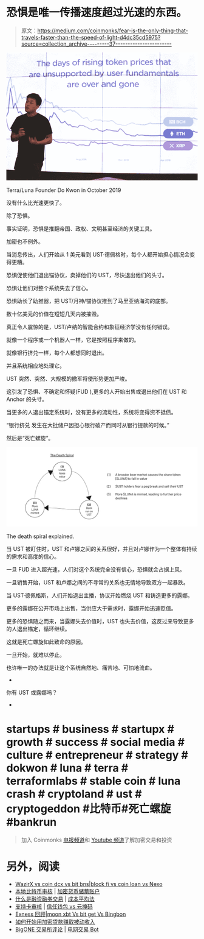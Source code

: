 # 恐惧是唯一传播速度超过光速的东西。

> 原文：<https://medium.com/coinmonks/fear-is-the-only-thing-that-travels-faster-than-the-speed-of-light-d4dc35cd5975?source=collection_archive---------37----------------------->

![](img/1f1350c171f40e1d3a415db7c213ddce.png)

Terra/Luna Founder Do Kwon in October 2019

没有什么比光速更快了。

除了恐惧。

事实证明，恐惧是推翻帝国、政权、文明甚至经济的关键工具。

加密也不例外。

当消息传出，人们开始从 1 美元看到 UST·德佩格时，每个人都开始担心情况会变得更糟。

恐惧促使他们退出锚协议，卖掉他们的 UST，尽快退出他们的头寸。

恐惧让他们对整个系统失去了信心。

恐惧助长了助推器，把 UST/月神/锚协议推到了马里亚纳海沟的底部。

数十亿美元的价值在短短几天内被摧毁。

真正令人震惊的是，UST/卢纳的智能合约和象征经济学没有任何错误。

就像一个程序或一个机器人一样，它是按照程序来做的。

就像银行挤兑一样，每个人都想同时退出。

并且系统相应地处理它。

UST 突然、突然、大规模的撤军将使形势更加严峻。

这引发了恐惧、不确定和怀疑(FUD ),更多的人开始出售或退出他们在 UST 和 Anchor 的头寸。

当更多的人退出锚定系统时，没有更多的流动性，系统将变得资不抵债。

“银行挤兑 发生在大批储户因担心银行破产而同时从银行提款的时候。”

然后是“死亡螺旋”。

![](img/546112653b1041ced227281e45afb3ba.png)

The death spiral explained.

当 UST 被盯住时，UST 和卢娜之间的关系很好，并且对卢娜作为一个整体有持续的需求和高度的信心。

一旦 FUD 进入超光速，人们对这个系统完全没有信心，恐惧就会占据上风。

一旦销售开始，UST 和卢娜之间的不寻常的关系也无情地导致双方一起暴跌。

当 UST·德佩格斯，人们开始退出主播，协议开始燃烧 UST 和铸造更多的露娜。

更多的露娜在公开市场上出售，当供应大于需求时，露娜开始迅速贬值。

更多的恐惧随之而来，当露娜失去价值时，UST 也失去价值，这反过来导致更多的人退出锚定，循环继续。

这就是死亡螺旋如此致命的原因。

一旦开始，就难以停止。

也许唯一的办法就是让这个系统自然地、痛苦地、可怕地流血。

-

你有 UST 或露娜吗？

-

# startups # business # startupx # growth # success # social media # culture # entrepreneur # strategy # dokwon # luna # terra # terraformlabs # stable coin # luna crash # cryptoland # ust # cryptogeddon #比特币#死亡螺旋#bankrun

> 加入 Coinmonks [电报频道](https://t.me/coincodecap)和 [Youtube 频道](https://www.youtube.com/c/coinmonks/videos)了解加密交易和投资

# 另外，阅读

*   [WazirX vs coin dcx vs bit bns](/coinmonks/wazirx-vs-coindcx-vs-bitbns-149f4f19a2f1)|[block fi vs coin loan vs Nexo](/coinmonks/blockfi-vs-coinloan-vs-nexo-cb624635230d)
*   [本地比特币审核](/coinmonks/localbitcoins-review-6cc001c6ed56) | [加密货币储蓄账户](https://coincodecap.com/cryptocurrency-savings-accounts)
*   [什么是融资融券交易](https://coincodecap.com/margin-trading) | [成本平均法](https://coincodecap.com/dca)
*   [支持卡审核](https://coincodecap.com/uphold-card-review) | [信任钱包 vs 元掩码](https://coincodecap.com/trust-wallet-vs-metamask)
*   [Exness 回顾](https://coincodecap.com/exness-review)|[moon xbt Vs bit get Vs Bingbon](https://coincodecap.com/bingbon-vs-bitget-vs-moonxbt)
*   [如何开始用加密贷款赚取被动收入](https://coincodecap.com/passive-income-crypto-lending)
*   [BigONE 交易所评论](/coinmonks/bigone-exchange-review-64705d85a1d4) | [电网交易 Bot](https://coincodecap.com/grid-trading)